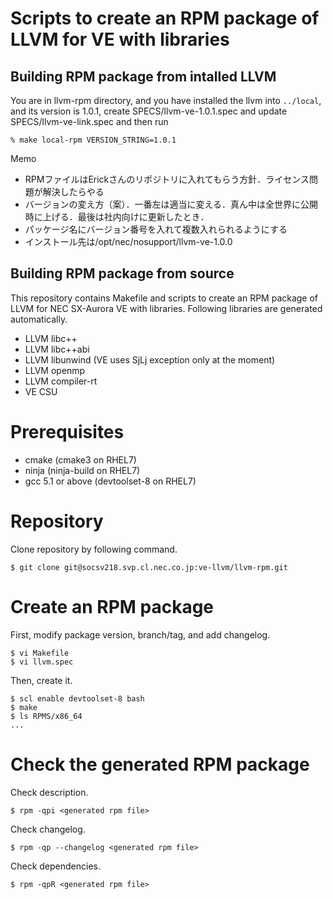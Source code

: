 Scripts to create an RPM package of LLVM for VE with libraries
==============================================================

## Building RPM package from intalled LLVM

You are in llvm-rpm directory, and you have installed the llvm into `../local`,
and its version is 1.0.1, create SPECS/llvm-ve-1.0.1.spec and update
SPECS/llvm-ve-link.spec and then run

```
% make local-rpm VERSION_STRING=1.0.1
```

Memo

- RPMファイルはErickさんのリポジトリに入れてもらう方針．ライセンス問題が解決したらやる
- バージョンの変え方（案）．一番左は適当に変える．真ん中は全世界に公開時に上げる．最後は社内向けに更新したとき．
- パッケージ名にバージョン番号を入れて複数入れられるようにする
- インストール先は/opt/nec/nosupport/llvm-ve-1.0.0


## Building RPM package from source

This repository contains Makefile and scripts to create an RPM package
of LLVM for NEC SX-Aurora VE with libraries.  Following libraries
are generated automatically.

- LLVM libc++
- LLVM libc++abi
- LLVM libunwind (VE uses SjLj exception only at the moment)
- LLVM openmp
- LLVM compiler-rt
- VE CSU

Prerequisites
=============

  - cmake (cmake3 on RHEL7)
  - ninja (ninja-build on RHEL7)
  - gcc 5.1 or above (devtoolset-8 on RHEL7)

Repository
==========

Clone repository by following command.

    $ git clone git@socsv218.svp.cl.nec.co.jp:ve-llvm/llvm-rpm.git

Create an RPM package
=====================

First, modify package version, branch/tag, and add changelog.

    $ vi Makefile
    $ vi llvm.spec

Then, create it.

    $ scl enable devtoolset-8 bash
    $ make
    $ ls RPMS/x86_64
    ...

Check the generated RPM package
===============================

Check description.

    $ rpm -qpi <generated rpm file>

Check changelog.

    $ rpm -qp --changelog <generated rpm file>

Check dependencies.

    $ rpm -qpR <generated rpm file>


